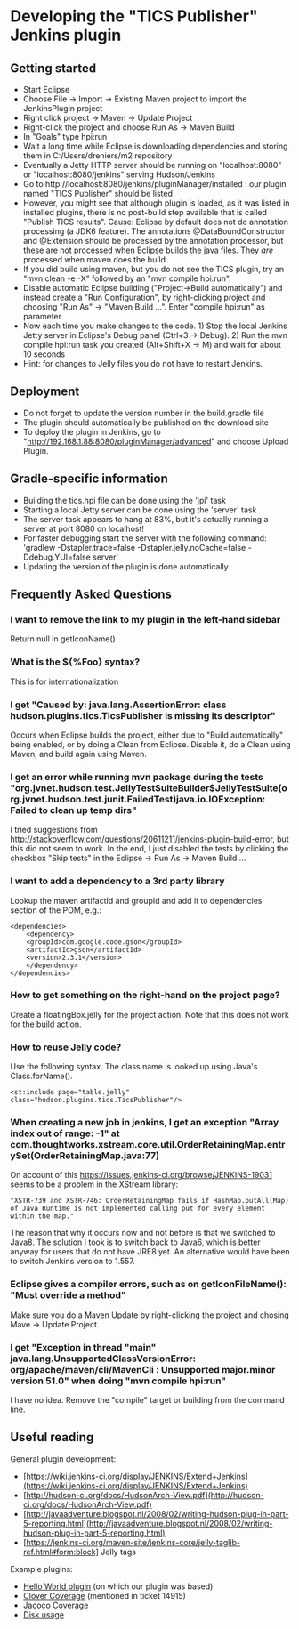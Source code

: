Developing the "TICS Publisher" Jenkins plugin
==============================================

Getting started
---------------
-   Start Eclipse
-   Choose File -> Import -> Existing Maven project to import the JenkinsPlugin project
-   Right click project -> Maven -> Update Project
-   Right-click the project and choose Run As -> Maven Build
-   In "Goals" type hpi:run
-   Wait a long time while Eclipse is downloading dependencies and storing them in C:/Users/dreniers/m2 repository
-   Eventually a Jetty HTTP server should be running on "localhost:8080" or "localhost:8080/jenkins" serving Hudson/Jenkins
-   Go to http://localhost:8080/jenkins/pluginManager/installed : our plugin named "TICS Publisher" should be listed
-   However, you might see that although plugin is loaded, as it was listed in installed plugins, there is no post-build step available
    that is called "Publish TICS results".
    Cause: Eclipse by default does not do annotation processing (a JDK6 feature). The annotations @DataBoundConstructor and @Extension
    should be processed by the annotation processor, but these are not processed when Eclipse builds the java files.
    They _are_ processed when maven does the build.
-   If you did build using maven, but you do not see the TICS plugin, try an "mvn clean -e -X" followed by an "mvn compile hpi:run".
-   Disable automatic Eclipse building ("Project->Build automatically") and instead create a "Run Configuration", by right-clicking project and choosing "Run As" -> "Maven Build ...". Enter "compile hpi:run" as parameter.
-   Now each time you make changes to the code. 1) Stop the local Jenkins Jetty server in Eclipse's Debug panel (Ctrl+3 -> Debug). 2) Run the mvn compile hpi:run task you created (Alt+Shift+X -> M) and wait for about 10 seconds
-   Hint: for changes to Jelly files you do not have to restart Jenkins.


Deployment
----------
- Do not forget to update the version number in the build.gradle file   
- The plugin should automatically be published on the download site
- To deploy the plugin in Jenkins, go to "http://192.168.1.88:8080/pluginManager/advanced" and choose Upload Plugin.


Gradle-specific information
---------------------------
- Building the tics.hpi file can be done using the 'jpi' task
- Starting a local Jetty server can be done using the 'server' task
- The server task appears to hang at 83%, but it's actually running a server at port 8080 on localhost!
- For faster debugging start the server with the following command: 'gradlew -Dstapler.trace=false -Dstapler.jelly.noCache=false -Ddebug.YUI=false server'
- Updating the version of the plugin is done automatically


Frequently Asked Questions
--------------------------
### I want to remove the link to my plugin in the left-hand sidebar

Return null in getIconName()

### What is the ${%Foo} syntax?

This is for internationalization

### I get "Caused by: java.lang.AssertionError: class hudson.plugins.tics.TicsPublisher is missing its descriptor"

Occurs when Eclipse builds the project, either due to "Build automatically" being enabled, or by doing a Clean from Eclipse. Disable it, do a Clean using Maven, and build again using Maven.

### I get an error while running mvn package during the tests "org.jvnet.hudson.test.JellyTestSuiteBuilder$JellyTestSuite(org.jvnet.hudson.test.junit.FailedTest)java.io.IOException: Failed to clean up temp dirs"

I tried suggestions from  http://stackoverflow.com/questions/20611211/jenkins-plugin-build-error, but this did not seem to work. In the end, I just disabled the tests by clicking the checkbox "Skip tests" in the Eclipse -> Run As -> Maven Build ...

### I want to add a dependency to a 3rd party library

Lookup the maven artifactId and groupId and add it to dependencies section of the POM, e.g.:

    <dependencies>
        <dependency>
        <groupId>com.google.code.gson</groupId>
        <artifactId>gson</artifactId>
        <version>2.3.1</version>
        </dependency>
    </dependencies>

### How to get something on the right-hand on the project page?

Create a floatingBox.jelly for the project action. Note that this does not work for the build action.  

### How to reuse Jelly code?

Use the following syntax. The class name is looked up using Java's Class.forName(). 

    <st:include page="table.jelly" class="hudson.plugins.tics.TicsPublisher"/>

### When creating a new job in jenkins, I get an exception "Array index out of range: -1" at com.thoughtworks.xstream.core.util.OrderRetainingMap.entrySet(OrderRetainingMap.java:77)

On account of this https://issues.jenkins-ci.org/browse/JENKINS-19031 seems to be a problem in the XStream library:

    "XSTR-739 and XSTR-746: OrderRetainingMap fails if HashMap.putAll(Map) of Java Runtime is not implemented calling put for every element within the map."    

The reason that why it occurs now and not before is that we switched to Java8. The solution I took is to switch back to Java6, which is better anyway for users that do not have JRE8 yet. An alternative would have been to switch Jenkins version to 1.557.


### Eclipse gives a compiler errors, such as on getIconFileName(): "Must override a method"

Make sure you do a Maven Update by right-clicking the project and chosing Mave -> Update Project.


### I get "Exception in thread "main" java.lang.UnsupportedClassVersionError: org/apache/maven/cli/MavenCli : Unsupported major.minor version 51.0" when doing "mvn compile hpi:run"

I have no idea. Remove the "compile" target or building from the command line.



Useful reading
--------------
General plugin development:

- [https://wiki.jenkins-ci.org/display/JENKINS/Extend+Jenkins](https://wiki.jenkins-ci.org/display/JENKINS/Extend+Jenkins)
- [http://hudson-ci.org/docs/HudsonArch-View.pdf](http://hudson-ci.org/docs/HudsonArch-View.pdf)
- [http://javaadventure.blogspot.nl/2008/02/writing-hudson-plug-in-part-5-reporting.html](http://javaadventure.blogspot.nl/2008/02/writing-hudson-plug-in-part-5-reporting.html)
- [https://jenkins-ci.org/maven-site/jenkins-core/jelly-taglib-ref.html#form:block] Jelly tags
 

Example plugins:

- [Hello World plugin](https://github.com/jenkinsci/hello-world-plugin) (on which our plugin was based)
- [Clover Coverage](https://github.com/atlassian/clover-jenkins-plugin/blob/master/src/main/java/hudson/plugins/clover/CloverPublisher.java) (mentioned in ticket 14915)
- [Jacoco Coverage](https://github.com/jenkinsci/jacoco-plugin/tree/master/src/main/resources/hudson/plugins/jacoco)
- [Disk usage](https://github.com/jenkinsci/disk-usage-plugin/blob/master/src/main/resources/hudson/plugins/disk_usage/DiskUsagePlugin/index.jelly)



